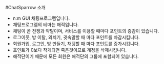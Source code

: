 #ChatSparrow 소개

  - n:m GUI 채팅프로그램입니다.
  - 채팅프로그램의 테마는 해적입니다.
  - 채팅이 곧 전쟁과 약탈이며, 서비스를 이용할 때마다 포인트의 증감이 있습니다.
  - 로그이웃, 방 이탈, 외치기, 귓속말할 때 마다 포인트를 차감시킵니다.
  - 회원가입, 로그인, 방 만들기, 채팅할 때 마다 포인트를 증가시킵니다.
  - 포인트가 0보다 작게되면 죽은것이므로 계정을 삭제시킵니다.
  - 해적단이기 때문에 모든 회원은 해적단의 그룹에 포함되어 있습니다.


#
